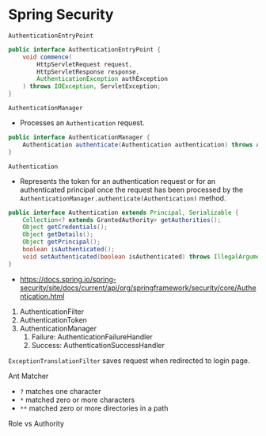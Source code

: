 # Spring Security

`AuthenticationEntryPoint`

```java
public interface AuthenticationEntryPoint {
	void commence(
        HttpServletRequest request,
        HttpServletResponse response,
        AuthenticationException authException
    ) throws IOException, ServletException;
}
```

`AuthenticationManager`

- Processes an `Authentication` request.

```java
public interface AuthenticationManager {
    Authentication authenticate(Authentication authentication) throws AuthenticationException;
}
```

`Authentication`

- Represents the token for an authentication request or for an authenticated principal once the request has been processed by the `AuthenticationManager.authenticate(Authentication)` method.

```java
public interface Authentication extends Principal, Serializable {
    Collection<? extends GrantedAuthority> getAuthorities();
    Object getCredentials();
    Object getDetails();
    Object getPrincipal();
    boolean isAuthenticated();
    void setAuthenticated(boolean isAuthenticated) throws IllegalArgumentException;
}
```

- https://docs.spring.io/spring-security/site/docs/current/api/org/springframework/security/core/Authentication.html

1. AuthenticationFilter
2. AuthenticationToken
3. AuthenticationManager
   1. Failure: AuthenticationFailureHandler
   2. Success: AuthenticationSuccessHandler

`ExceptionTranslationFilter` saves request when redirected to login page.

Ant Matcher

- `?` matches one character
- `*` matched zero or more characters
- `**` matched zero or more directories in a path

Role vs Authority
